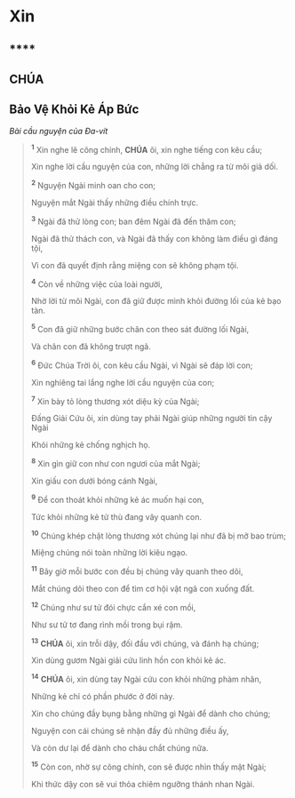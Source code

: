 # Xin

## ****

## CHÚA

## Bảo Vệ Khỏi Kẻ Áp Bức
*Bài cầu nguyện của Đa-vít*

> <sup><b>1</b></sup> Xin nghe lẽ công chính, **CHÚA** ôi, xin nghe tiếng con kêu cầu;
>
> Xin nghe lời cầu nguyện của con, những lời chẳng ra từ môi giả dối.
>
> <sup><b>2</b></sup> Nguyện Ngài minh oan cho con;
>
> Nguyện mắt Ngài thấy những điều chính trực.
>
> <sup><b>3</b></sup> Ngài đã thử lòng con; ban đêm Ngài đã đến thăm con;
>
> Ngài đã thử thách con, và Ngài đã thấy con không làm điều gì đáng tội,
>
> Vì con đã quyết định rằng miệng con sẽ không phạm tội.
>
> <sup><b>4</b></sup> Còn về những việc của loài người,
>
> Nhờ lời từ môi Ngài, con đã giữ được mình khỏi đường lối của kẻ bạo tàn.
>
> <sup><b>5</b></sup> Con đã giữ những bước chân con theo sát đường lối Ngài,
>
> Và chân con đã không trượt ngã.
>
> <sup><b>6</b></sup> Đức Chúa Trời ôi, con kêu cầu Ngài, vì Ngài sẽ đáp lời con;
>
> Xin nghiêng tai lắng nghe lời cầu nguyện của con;
>
> <sup><b>7</b></sup> Xin bày tỏ lòng thương xót diệu kỳ của Ngài;
>
> Đấng Giải Cứu ôi, xin dùng tay phải Ngài giúp những người tin cậy Ngài
>
> Khỏi những kẻ chống nghịch họ.
>
> <sup><b>8</b></sup> Xin gìn giữ con như con ngươi của mắt Ngài;
>
> Xin giấu con dưới bóng cánh Ngài,
>
> <sup><b>9</b></sup> Để con thoát khỏi những kẻ ác muốn hại con,
>
> Tức khỏi những kẻ tử thù đang vây quanh con.
>
> <sup><b>10</b></sup> Chúng khép chặt lòng thương xót chúng lại như đã bị mỡ bao trùm;
>
> Miệng chúng nói toàn những lời kiêu ngạo.
>
> <sup><b>11</b></sup> Bây giờ mỗi bước con đều bị chúng vây quanh theo dõi,
>
> Mắt chúng dõi theo con để tìm cơ hội vật ngã con xuống đất.
>
> <sup><b>12</b></sup> Chúng như sư tử đói chực cắn xé con mồi,
>
> Như sư tử tơ đang rình mồi trong bụi rậm.
>
> <sup><b>13</b></sup> **CHÚA** ôi, xin trỗi dậy, đối đầu với chúng, và đánh hạ chúng;
>
> Xin dùng gươm Ngài giải cứu linh hồn con khỏi kẻ ác.
>
> <sup><b>14</b></sup> **CHÚA** ôi, xin dùng tay Ngài cứu con khỏi những phàm nhân,
>
> Những kẻ chỉ có phần phước ở đời này.
>
> Xin cho chúng đầy bụng bằng những gì Ngài để dành cho chúng;
>
> Nguyện con cái chúng sẽ nhận đầy đủ những điều ấy,
>
> Và còn dư lại để dành cho cháu chắt chúng nữa.
>
> <sup><b>15</b></sup> Còn con, nhờ sự công chính, con sẽ được nhìn thấy mặt Ngài;
>
> Khi thức dậy con sẽ vui thỏa chiêm ngưỡng thánh nhan Ngài.